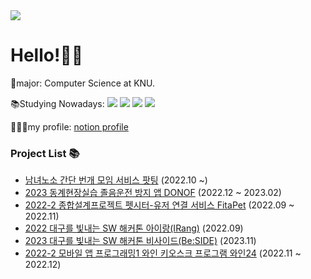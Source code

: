 
<img src="https://github.com/HeewonP825/HeewonP825/assets/80496838/361e92cb-177c-4a5c-be11-097d08801d85">


Hello!👋🏻
=============

📌major: Computer Science at KNU.

📚Studying Nowadays: <img src="https://img.shields.io/badge/Kotlin-7F52FF?style=flat&logo=Kotlin&logoColor=white"/> <img src="https://img.shields.io/badge/Flutter-02569B?style=flat&logo=Flutter&logoColor=white"/> <img src="https://img.shields.io/badge/Adobe XD-FF61F6?style=flat&logo=Adobe XD&logoColor=white"/> <img src="https://img.shields.io/badge/Java-007396?style=flat&logo=Java&logoColor=white"/> 

👩🏻‍💻my profile: [notion profile](https://www.notion.so/heewonp/a845e434e01b4ac3b6554416ad525394?pvs=4)
<p>
  
### Project List 📚  
- [남녀노소 간단 번개 모임 서비스 팟팅](https://play.google.com/store/apps/details?id=com.appdong.partying.prod) (2022.10 ~)
- [2023 동계현장실습 졸음운전 방지 앱 DONOF](https://github.com/HeewonP825/Saloris) (2022.12 ~  2023.02)
- [2022-2 종합설계프로젝트 펫시터-유저 연결 서비스 FitaPet](https://github.com/KNUCapstoneDesignProject/FitaPetService_Client) (2022.09 ~  2022.11)
- [2022 대구를 빛내는 SW 해커톤 아이랑(IRang)](https://github.com/HeewonP825/2022-Hackathon-IRang) (2022.09)
- [2023 대구를 빛내는 SW 해커톤 비사이드(Be:SIDE)](https://github.com/HeewonP825/Beside-App) (2023.11)
- [2022-2 모바일 앱 프로그래밍1 와인 키오스크 프로그램 와인24](https://github.com/HeewonP825/24mo) (2022.11 ~ 2022.12)


<br>



<!-- # 👩🏻‍💻 Skills 👩🏻‍💻 -->
  
<!--  #### 📚  Studying Nowdays 📚 -->
  
 <!-- <img src="https://img.shields.io/badge/Adobe Illustrator-FF9A00?style=flat&logo=Adobe Illustrator&logoColor=white"/> <img src="https://img.shields.io/badge/Adobe Photoshop-31A8FF?style=flat&logo=Adobe Photoshop&logoColor=white"/> !-->  <!-- <img src="https://img.shields.io/badge/Adobe XD-FF61F6?style=flat&logo=Adobe XD&logoColor=white"/> !-->
  
<!-- <img src="https://img.shields.io/badge/Kotlin-7F52FF?style=flat&logo=Kotlin&logoColor=white"/> <img src="https://img.shields.io/badge/Flutter-02569B?style=flat&logo=Flutter&logoColor=white"/> <img src="https://img.shields.io/badge/Adobe XD-FF61F6?style=flat&logo=Adobe XD&logoColor=white"/>

  #### 🛠  Tools 🛠 -->
<!--  <img src="https://img.shields.io/badge/Android Studio-3DDC84?style=flat&logo=Android Studio&logoColor=white"/> <img src="https://img.shields.io/badge/PyCharm-000000?style=flat&logo=PyCharm&logoColor=white"/> <img src="https://img.shields.io/badge/Visual Studio-5C2D91?style=flat&logo=Visual Studio&logoColor=white"/> <img src="https://img.shields.io/badge/GitHub-181717?style=flat&logo=GitHub&logoColor=white"/> -->

<!--  #### 💻  Platforms & Languages 💻 -->
<!-- <img src="https://img.shields.io/badge/C-A8B9CC?style=flat&logo=C&logoColor=white"/> <img src="https://img.shields.io/badge/Kotlin-7F52FF?style=flat&logo=Kotlin&logoColor=white"/> <img src="https://img.shields.io/badge/Dart-0175C2?style=flat&logo=Dart&logoColor=white"/>  <img src="https://img.shields.io/badge/Java-007396?style=flat&logo=Java&logoColor=white"/> <!-- <img src="https://img.shields.io/badge/C++-00599C?style=flat&logo=C++&logoColor=white"/>  <img src="https://img.shields.io/badge/HTML5-E34F26?style=flat&logo=HTML5&logoColor=white"/> <img src="https://img.shields.io/badge/CSS3-1572B6?style=flat&logo=CSS3&logoColor=white"/> <img src="https://img.shields.io/badge/JavaScript-F7DF1E?style=flat&logo=JavaScript&logoColor=white"/>  -->
<!-- <img src="https://img.shields.io/badge/Java-007396?style=flat&logo=Java&logoColor=white"/> <img src="https://img.shields.io/badge/Bootstrap-7952B3?style=flat&logo=Bootstrap&logoColor=white"/> --> 
  

<!-- ## 🙍🏻‍♀️ My Status 🙍🏻‍♀️!-->


<!-- ![Anurag's GitHub stats](https://github-readme-stats.vercel.app/api?username=HeewonP825&show_icons=true&theme=tokyonight&hide_border) !--> 
<!-- ![Top Langs](https://github-readme-stats.vercel.app/api/top-langs/?username=HeewonP825&layout=compact&show_icons=true&theme=tokyonight&hide_border)
    </div> !-->


